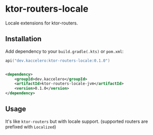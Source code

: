 # ktor-routers-locale

Locale extensions for ktor-routers.

## Installation

Add dependency to your `build.gradle(.kts)` or `pom.xml`:

```kotlin
api("dev.kaccelero:ktor-routers-locale:0.1.0")
```

```xml

<dependency>
    <groupId>dev.kaccelero</groupId>
    <artifactId>ktor-routers-locale-jvm</artifactId>
    <version>0.1.0</version>
</dependency>
```

## Usage

It's like `ktor-routers` but with locale support. (supported routers are prefixed with `Localized`)

